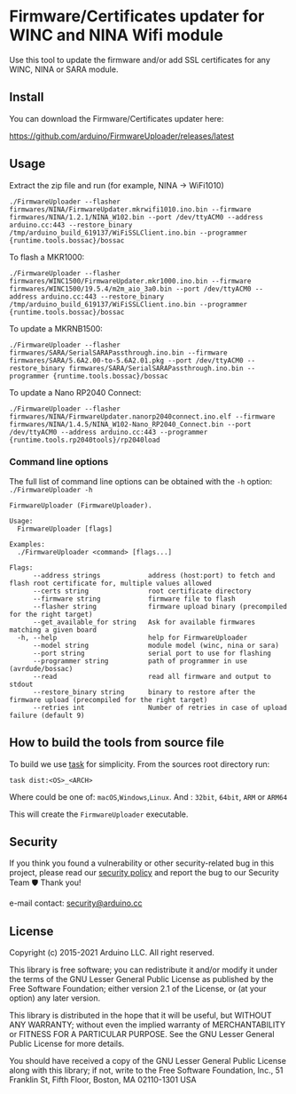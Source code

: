 # Firmware/Certificates updater for WINC and NINA Wifi module

Use this tool to update the firmware and/or add SSL certificates for any WINC, NINA or SARA module.

## Install

You can download the Firmware/Certificates updater here:

https://github.com/arduino/FirmwareUploader/releases/latest

## Usage

Extract the zip file and run (for example, NINA -> WiFi1010)

```
./FirmwareUploader --flasher firmwares/NINA/FirmwareUpdater.mkrwifi1010.ino.bin --firmware firmwares/NINA/1.2.1/NINA_W102.bin --port /dev/ttyACM0 --address arduino.cc:443 --restore_binary /tmp/arduino_build_619137/WiFiSSLClient.ino.bin --programmer {runtime.tools.bossac}/bossac
```

To flash a MKR1000:

```
./FirmwareUploader --flasher firmwares/WINC1500/FirmwareUpdater.mkr1000.ino.bin --firmware firmwares/WINC1500/19.5.4/m2m_aio_3a0.bin --port /dev/ttyACM0 --address arduino.cc:443 --restore_binary /tmp/arduino_build_619137/WiFiSSLClient.ino.bin --programmer {runtime.tools.bossac}/bossac
```

To update a MKRNB1500:

```
./FirmwareUploader --flasher firmwares/SARA/SerialSARAPassthrough.ino.bin --firmware firmwares/SARA/5.6A2.00-to-5.6A2.01.pkg --port /dev/ttyACM0 --restore_binary firmwares/SARA/SerialSARAPassthrough.ino.bin --programmer {runtime.tools.bossac}/bossac
```

To update a Nano RP2040 Connect:

```
./FirmwareUploader --flasher firmwares/NINA/FirmwareUpdater.nanorp2040connect.ino.elf --firmware firmwares/NINA/1.4.5/NINA_W102-Nano_RP2040_Connect.bin --port /dev/ttyACM0 --address arduino.cc:443 --programmer {runtime.tools.rp2040tools}/rp2040load
```

### Command line options

The full list of command line options can be obtained with the `-h` option: `./FirmwareUploader -h`

```
FirmwareUploader (FirmwareUploader).

Usage:
  FirmwareUploader [flags]

Examples:
  ./FirmwareUploader <command> [flags...]

Flags:
      --address strings            address (host:port) to fetch and flash root certificate for, multiple values allowed
      --certs string               root certificate directory
      --firmware string            firmware file to flash
      --flasher string             firmware upload binary (precompiled for the right target)
      --get_available_for string   Ask for available firmwares matching a given board
  -h, --help                       help for FirmwareUploader
      --model string               module model (winc, nina or sara)
      --port string                serial port to use for flashing
      --programmer string          path of programmer in use (avrdude/bossac)
      --read                       read all firmware and output to stdout
      --restore_binary string      binary to restore after the firmware upload (precompiled for the right target)
      --retries int                Number of retries in case of upload failure (default 9)
```

## How to build the tools from source file

To build we use [task](https://taskfile.dev/) for simplicity. From the sources root directory run:

```
task dist:<OS>_<ARCH>
```

Where <OS> could be one of: `macOS`,`Windows`,`Linux`. And <ARCH>: `32bit`, `64bit`, `ARM` or `ARM64`

This will create the `FirmwareUploader` executable.

## Security

If you think you found a vulnerability or other security-related bug in this project, please read our [security
policy][security-policy] and report the bug to our Security Team 🛡️ Thank you!

e-mail contact: security@arduino.cc

## License

Copyright (c) 2015-2021 Arduino LLC. All right reserved.

This library is free software; you can redistribute it and/or modify it under the terms of the GNU Lesser General Public
License as published by the Free Software Foundation; either version 2.1 of the License, or (at your option) any later
version.

This library is distributed in the hope that it will be useful, but WITHOUT ANY WARRANTY; without even the implied
warranty of MERCHANTABILITY or FITNESS FOR A PARTICULAR PURPOSE. See the GNU Lesser General Public License for more
details.

You should have received a copy of the GNU Lesser General Public License along with this library; if not, write to the
Free Software Foundation, Inc., 51 Franklin St, Fifth Floor, Boston, MA 02110-1301 USA

[security-policy]: https://github.com/arduino/FirmwareUploader/security/policy
